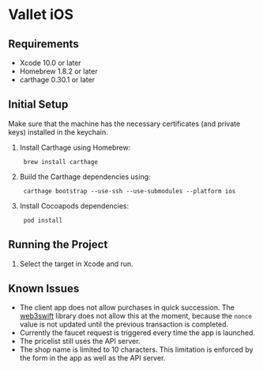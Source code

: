 # Vallet iOS

## Requirements

- Xcode 10.0 or later
- Homebrew 1.8.2 or later
- carthage 0.30.1 or later

## Initial Setup

Make sure that the machine has the necessary certificates (and private keys) installed in the keychain.
1. Install Carthage using Homebrew:

        brew install carthage

1. Build the Carthage dependencies using:

        carthage bootstrap --use-ssh --use-submodules --platform ios

1. Install Cocoapods dependencies:

        pod install

## Running the Project

1. Select the target in Xcode and run.

## Known Issues
- The client app does not allow purchases in quick succession. The [web3swift](https://github.com/matterinc/web3swift) library does not allow this at the moment, because the `nonce` value is not updated until the previous transaction is completed.
- Currently the faucet request is triggered every time the app is launched.
- The pricelist still uses the API server.
- The shop name is limited to 10 characters. This limitation is enforced by the form in the app as well as the API server.